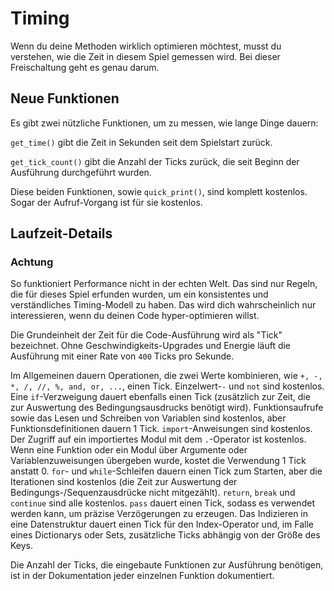 # Timing
Wenn du deine Methoden wirklich optimieren möchtest, musst du verstehen, wie die Zeit in diesem Spiel gemessen wird. Bei dieser Freischaltung geht es genau darum.

## Neue Funktionen
Es gibt zwei nützliche Funktionen, um zu messen, wie lange Dinge dauern:

`get_time()` gibt die Zeit in Sekunden seit dem Spielstart zurück.

`get_tick_count()` gibt die Anzahl der Ticks zurück, die seit Beginn der Ausführung durchgeführt wurden.

Diese beiden Funktionen, sowie `quick_print()`, sind komplett kostenlos. Sogar der Aufruf-Vorgang ist für sie kostenlos.

## Laufzeit-Details

### Achtung
So funktioniert Performance nicht in der echten Welt. Das sind nur Regeln, die für dieses Spiel erfunden wurden, um ein konsistentes und verständliches Timing-Modell zu haben.
Das wird dich wahrscheinlich nur interessieren, wenn du deinen Code hyper-optimieren willst.


Die Grundeinheit der Zeit für die Code-Ausführung wird als "Tick" bezeichnet. Ohne Geschwindigkeits-Upgrades und Energie läuft die Ausführung mit einer Rate von `400` Ticks pro Sekunde.

Im Allgemeinen dauern Operationen, die zwei Werte kombinieren, wie `+, -, *, /, //, %, and, or, ...`, einen Tick.
Einzelwert-`-` und `not` sind kostenlos.
Eine `if`-Verzweigung dauert ebenfalls einen Tick (zusätzlich zur Zeit, die zur Auswertung des Bedingungsausdrucks benötigt wird).
Funktionsaufrufe sowie das Lesen und Schreiben von Variablen sind kostenlos, aber Funktionsdefinitionen dauern 1 Tick.
`import`-Anweisungen sind kostenlos.
Der Zugriff auf ein importiertes Modul mit dem `.`-Operator ist kostenlos.
Wenn eine Funktion oder ein Modul über Argumente oder Variablenzuweisungen übergeben wurde, kostet die Verwendung 1 Tick anstatt 0.
`for`- und `while`-Schleifen dauern einen Tick zum Starten, aber die Iterationen sind kostenlos (die Zeit zur Auswertung der Bedingungs-/Sequenzausdrücke nicht mitgezählt).
`return`, `break` und `continue` sind alle kostenlos.
`pass` dauert einen Tick, sodass es verwendet werden kann, um präzise Verzögerungen zu erzeugen.
Das Indizieren in eine Datenstruktur dauert einen Tick für den Index-Operator und, im Falle eines Dictionarys oder Sets, zusätzliche Ticks abhängig von der Größe des Keys.

Die Anzahl der Ticks, die eingebaute Funktionen zur Ausführung benötigen, ist in der Dokumentation jeder einzelnen Funktion dokumentiert.